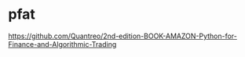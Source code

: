 # pfat
https://github.com/Quantreo/2nd-edition-BOOK-AMAZON-Python-for-Finance-and-Algorithmic-Trading
